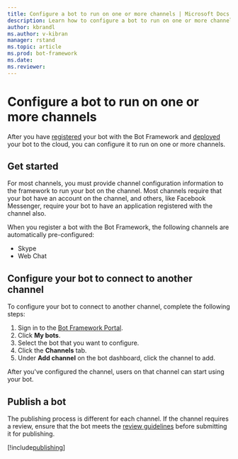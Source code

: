 ```yaml
---
title: Configure a bot to run on one or more channels | Microsoft Docs
description: Learn how to configure a bot to run on one or more channels using the Bot Framework Portal.
author: kbrandl
ms.author: v-kibran
manager: rstand
ms.topic: article
ms.prod: bot-framework
ms.date: 
ms.reviewer:
---
```


# Configure a bot to run on one or more channels

After you have [registered](~/portal-register-bot.md) your bot with the Bot Framework and [deployed](~/publish-bot-overview.md) your bot to the cloud, 
you can configure it to run on one or more channels. 

## Get started
For most channels, you must provide channel configuration information to the framework to run your bot on the channel. Most channels require that your bot have an account on the channel, and others, like Facebook Messenger, require your bot to have an application registered with the channel also.

When you register a bot with the Bot Framework, the following channels are automatically pre-configured:

- Skype
- Web Chat

## Configure your bot to connect to another channel

To configure your bot to connect to another channel, complete the following steps:

1. Sign in to the <a href="https://dev.botframework.com" target="_blank">Bot Framework Portal</a>.
2. Click **My bots**. 
3. Select the bot that you want to configure.
4. Click the **Channels** tab.
5. Under **Add channel** on the bot dashboard, click the channel to add.

After you've configured the channel, users on that channel can start using your bot.

## Publish a bot
The publishing process is different for each channel. If the channel requires a review, ensure that the bot meets the [review guidelines](~/portal-bot-review-guidelines.md) before submitting it for publishing.

[!include[publishing](~/includes/snippet-publish-to-channel.md)]

